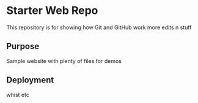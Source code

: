 # Starter Web Repo

This repository is for showing how Git and GitHub work
more edits n stuff

## Purpose

Sample website with plenty of files for demos

## Deployment

whist etc